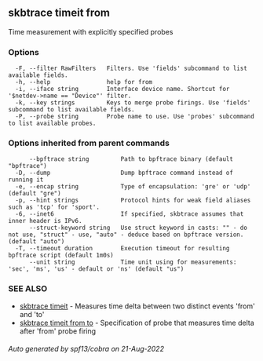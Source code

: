 ## skbtrace timeit from

Time measurement with explicitly specified probes

### Options

```
  -F, --filter RawFilters   Filters. Use 'fields' subcommand to list available fields.
  -h, --help                help for from
  -i, --iface string        Interface device name. Shortcut for '$netdev->name == "Device"' filter.
  -k, --key strings         Keys to merge probe firings. Use 'fields' subcommand to list available fields.
  -P, --probe string        Probe name to use. Use 'probes' subcommand to list available probes.
```

### Options inherited from parent commands

```
      --bpftrace string         Path to bpftrace binary (default "bpftrace")
  -D, --dump                    Dump bpftrace command instead of running it
  -e, --encap string            Type of encapsulation: 'gre' or 'udp' (default "gre")
  -p, --hint strings            Protocol hints for weak field aliases such as 'tcp' for 'sport'.
  -6, --inet6                   If specified, skbtrace assumes that inner header is IPv6.
      --struct-keyword string   Use struct keyword in casts: "" - do not use, "struct" - use, "auto" - deduce based on bpftrace version. (default "auto")
  -T, --timeout duration        Execution timeout for resulting bpftrace script (default 1m0s)
      --unit string             Time unit using for measurements: 'sec', 'ms', 'us' - default or 'ns' (default "us")
```

### SEE ALSO

* [skbtrace timeit](skbtrace_timeit.md)	 - Measures time delta between two distinct events 'from' and 'to'
* [skbtrace timeit from to](skbtrace_timeit_from_to.md)	 - Specification of probe that measures time delta after 'from' probe firing

###### Auto generated by spf13/cobra on 21-Aug-2022
